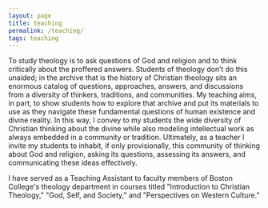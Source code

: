 ```yaml
---
layout: page
title: teaching
permalink: /teaching/
tags: teaching
---
```


To study theology is to ask questions of God and religion and to think critically about the proffered answers. Students of theology don’t do this unaided; in the archive that is the history of Christian theology sits an enormous catalog of questions, approaches, answers, and discussions from a diversity of thinkers, traditions, and communities. My teaching aims, in part, to show students how to explore that archive and put its materials to use as they navigate these fundamental questions of human existence and divine reality. In this way, I convey to my students the wide diversity of Christian thinking about the divine while also modeling intellectual work as always embedded in a community or tradition. Ultimately, as a teacher I invite my students to inhabit, if only provisionally, this community of thinking about God and religion, asking its questions, assessing its answers, and communicating these ideas effectively.

I have served as a Teaching Assistant to faculty members of Boston College's theology department in courses titled "Introduction to Christian Theology," "God, Self, and Society," and "Perspectives on Western Culture."